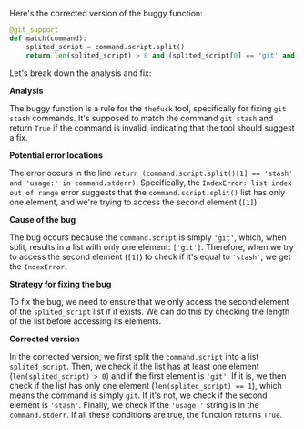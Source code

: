 Here's the corrected version of the buggy function:

```python
@git_support
def match(command):
    splited_script = command.script.split()
    return len(splited_script) > 0 and (splited_script[0] == 'git' and len(splited_script) == 1 or splited_script[1] == 'stash') and 'usage:' in command.stderr
```

Let's break down the analysis and fix:

**Analysis**

The buggy function is a rule for the `thefuck` tool, specifically for fixing `git stash` commands. It's supposed to match the command `git stash` and return `True` if the command is invalid, indicating that the tool should suggest a fix.

**Potential error locations**

The error occurs in the line `return (command.script.split()[1] == 'stash' and 'usage:' in command.stderr)`. Specifically, the `IndexError: list index out of range` error suggests that the `command.script.split()` list has only one element, and we're trying to access the second element (`[1]`).

**Cause of the bug**

The bug occurs because the `command.script` is simply `'git'`, which, when split, results in a list with only one element: `['git']`. Therefore, when we try to access the second element (`[1]`) to check if it's equal to `'stash'`, we get the `IndexError`.

**Strategy for fixing the bug**

To fix the bug, we need to ensure that we only access the second element of the `splited_script` list if it exists. We can do this by checking the length of the list before accessing its elements.

**Corrected version**

In the corrected version, we first split the `command.script` into a list `splited_script`. Then, we check if the list has at least one element (`len(splited_script) > 0`) and if the first element is `'git'`. If it is, we then check if the list has only one element (`len(splited_script) == 1`), which means the command is simply `git`. If it's not, we check if the second element is `'stash'`. Finally, we check if the `'usage:'` string is in the `command.stderr`. If all these conditions are true, the function returns `True`.